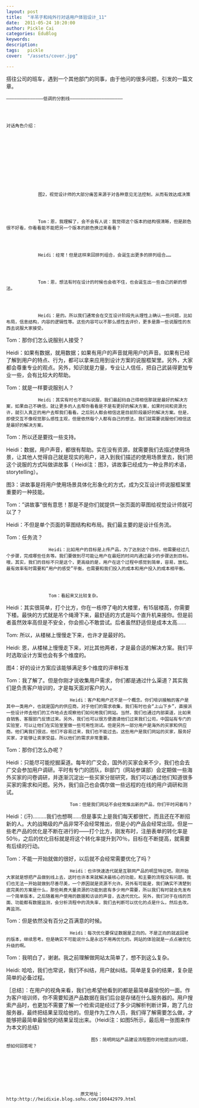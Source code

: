 ```yaml
---
layout: post  
title:  "半吊子和纯外行对话用户体验设计_11"
date:  2011-05-24 10:20:00
author: Pickle Cai  
categories: EduBlog  
keywords: 
description:   
tags:	pickle   
cover:  "/assets/cover.jpg"  

---
```


搭往公司的班车，遇到一个其他部门的同事，由于他问的很多问题，引发的一篇文章。




	——————————————低调的分割线————————————————————




	对话角色介绍：












				图2，视觉设计师的大部分痛苦来源于对各种意见无法控制，从而有效达成决策




				Tom：恩，我理解了，会不会有人说：我觉得这个版本的结构很清晰，但是颜色很不好看，你看看能不能把另一个版本的颜色换过来看看？




				Heidi：经常！但是这样来回排列组合，会诞生出更多的排列组合……




				Tom：恩，想法有时在设计的时候也会收不住，也会诞生出一些自己的新的想法。




				Heidi：是的。所以我们通常会在交互设计阶段先从理性上确认一些问题，比如布局，信息结构，内容的逻辑性等。这些内容可以不那么感性去评价，更多是靠一些说服性的东西去说服大家接受。

Tom：那你们怎么说服别人接受？

Heidi：如果有数据，就用数据；如果有用户的声音就用用户的声音。如果有已经了解到用户的特点、行为，都可以拿来应用到设计方案的说服框架里。另外，大家都会尊重专业的观点。另外，知识就是力量，专业让人信任，把自己武装得更加专业一些，会有比较大的帮助。

Tom：就是一样要说服别人？




				Heidi：其实有时也不能叫说服，我们最起码自己得相信那就是最好的解决方案，如果自己不确信，就让更多的人去帮你看看是不是有更好的解决方案，如果时间和资源允许，就引入真正的用户去帮我们看看。之后别人都会相信这是目前阶段最好的解决方案。但是，即使交互不像视觉那么感性主观，但是依然每个人都有自己的想法，我们就需要说服他们相信这是最好的解决方案。

Tom：所以还是要找一些支持。

Heidi：数据，用户声音，都很有帮助。实在没有资源，就需要我们去描述使用场景，让其他人觉得自己就是现实的用户，进入到我们描述的使用场景里去，我们把这个说服的方式叫做讲故事（ Heidi注：图3，讲故事已经成为一种业界的术语，storytelling）。




				

图3：讲故事是将用户使用场景具体化形象化的方式，成为交互设计师说服框架里重要的一种技能。



Tom：”讲故事”很有意思！那是不是你们就提供一张页面的草图给视觉设计师就可以了？

Heidi：不但是单个页面的草图结构和布局。我们最主要的是设计任务流。

Tom：任务流？




					Heidi：比如用户的目标是上传产品，为了达到这个目标，他需要经过几个步骤，完成哪些任务等。我们要做到尽可能让用户在最短的时间内通过最少的步骤达到目标。哦，其实，我们的目标不只是这个，更高级的是，用户在这个过程中感觉到简单，容易，放松。最有效率有时需要和“用户的感受”平衡，也需要和我们投入的成本和用户投入的成本相平衡。




					Tom：看起来又比较复杂。

Heidi：其实很简单，打个比方，你在一栋停了电的大楼里，有15层楼高，你需要下楼。最快的方式就是吊个绳滑下来，最舒适的方式是叫个直升机来接你。但是前者虽然效率高但是不安全，你会担心不敢尝试。后者虽然舒适但是成本太高……

Tom: 所以，从楼梯上慢慢走下来，也许才是最好的。

Heidi: 恩，从楼梯上慢慢走下来，对比其他两者，才是最合适的解决方案。我们平时选取设计方案也会有多个维度的。


					

图4：好的设计方案应该能够满足多个维度的评审标准





Tom：我了解了。但是你刚才说收集用户需求，你们都是通过什么渠道？其实我们是负责客户培训的，才是每天面对客户的人。




							Heidi：客户和用户还不是一个概念。你们培训接触的客户是其中一类用户，也就是国内的供应商，对于他们的需求收集，我们有时也会“上山下乡”，直接派一些设计师去他们的工作地点去观察他们如何用我们网站。当然，我们也通过内部渠道，比如来自销售、客服部门反馈过来。另外，我们也可以很方便邀请他们过来我们公司，中国站有专门的实验室，可以让他们在实验室里做一些可用性测试。但是另外一部分用户是海外的买家和供应商。他们离我们很远，他们不容易过来，我们也不能过去。这些用户是我们网站的买家，服务好买家，才能够让卖家受益，所以他们的需求非常重要。

Tom：那你们怎么办呢？

Heidi：只能尽可能挖掘渠道。每年的广交会，国外的买家会来不少，我们也会去广交会参加用户调研。平时有专门的团队，BI部门（网站参谋部）会定期做一些海外买家的问卷调研，并逐渐沉淀出一些买家分层研究，我们可以通过他们知道很多买家的需求和问题。另外，我们自己也会偶尔做一些远程的在线的用户调研和测试。




							Tom：但是我们网站不会经常推出新的产品，你们平时闲着吗？

Heidi：(汗)………我们也想啊……但是事实上是我们每天都很忙，而且还在不断招新的人。大的战略级的产品非常不会经常推出，但是小的产品会经常出现。但是一些老产品的优化是不断在进行的——打个比方，刚发布时，注册表单的转化率是50％，之后的优化目标就是将这个转化率提升到70％，目标在不断提高，就需要有后续的行动。

Tom：不能一开始就做的很好，以后就不会经常需要优化了吗？




							Heidi：也许快速迭代就是互联网产品的明显特征吧。刚开始大家就是想把产品做到线上去，这时也许本来就解决最核心的功能，和主要的流程没有问题。我们也无法一开始就做到尽善尽美，一个原因就是资源不允许。另外有可能是，我们确实不清楚到底完美的方案是什么，那些耗费大量资源的功能到底有多少用户需要，所以我们有时就会先发布一个简单版本，之后随着用户使用的数据和访谈的声音，去迭代优化。另外，我们对于在线的页面、功能都有数据监测，会分析流程中的流失率，我们去判断可以优化的点是什么，然后去改，再监测。

Tom：但是依然没有百分之百满意的时候。




							Heidi：每次优化要保证数据是正向的。不是正向的就返回老的版本，继续思考。但是确实不可能说什么是永远不用再优化的。网站的体验就是一点点被优化升级的啊。

Tom：我明白了，谢谢。我之前理解做网站太简单了，想不到这么复杂。

Heidi: 哈哈，我们也常说，我们不纠结，用户就纠结。简单是复杂的结果，复杂是简单的必备过程。



［总结］：在用户的视角来看，我们也希望他看到的都是最简单最愉悦的一面。作为客户培训师，你不需要知道产品数据在我们后台是存储在什么服务器的。用户搜索产品时，也更加不需要了解一个检索词是经过了多少词解析判断计算，跑了几台服务器，最终把结果呈现给他的。但是作为工作人员，我们得了解需要怎么做，才能够把最简单最愉悦的结果呈现出来。（Heidi注：如图5所示，最后用一张图来作为本文的总结）                      






									图5：简明网站产品建设流程图你对他提出的问题，想如何回答呢？








								原文地址：http:http://heidixie.blog.sohu.com/160442979.html


